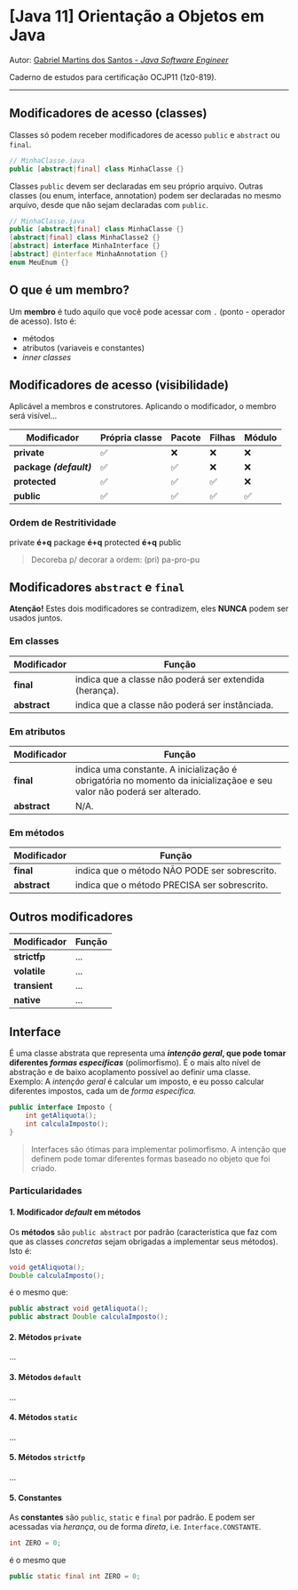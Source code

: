 # [Java 11] Orientação a Objetos em Java
Autor: [Gabriel Martins dos Santos - *Java Software Engineer*](https://linkedin.com/in/martinsgms)

Caderno de estudos para certificação OCJP11 (1z0-819).

---

## Modificadores de acesso (classes)
Classes só podem receber modificadores de acesso `public` e `abstract` ou `final`.
````Java
// MinhaClasse.java
public [abstract|final] class MinhaClasse {}
````
Classes `public` devem ser declaradas em seu próprio arquivo. Outras classes (ou enum, interface, annotation) podem ser declaradas no mesmo arquivo, desde que não sejam declaradas com `public`.
````Java
// MinhaClasse.java
public [abstract|final] class MinhaClasse {}
[abstract|final] class MinhaClasse2 {}
[abstract] interface MinhaInterface {}
[abstract] @interface MinhaAnnotation {}
enum MeuEnum {}
````
## O que é um membro?
Um **membro** é tudo aquilo que você pode acessar com `.` (ponto - operador de acesso). Isto é: 
- métodos
- atributos (variaveis e constantes)
- *inner classes*

## Modificadores de acesso (visibilidade)
Aplicável a membros e construtores. Aplicando o modificador, o membro será visível...

| Modificador  | Própria classe | Pacote | Filhas | Módulo
|-------|-------|-------|-------|-------|
**private** | :white_check_mark: | :x: | :x: | :x:
**package *(default)*** | :white_check_mark: | :white_check_mark: | :x: | :x:
**protected** | :white_check_mark: | :white_check_mark: | :white_check_mark: | :x:
**public** | :white_check_mark: | :white_check_mark: | :white_check_mark: | :white_check_mark:

### Ordem de Restritividade
private **é+q** package **é+q** protected **é+q** public

> Decoreba p/ decorar a ordem: (pri) pa-pro-pu

## Modificadores `abstract` e `final`
**Atenção!** Estes dois modificadores se contradizem, eles **NUNCA** podem ser usados juntos.

### Em classes

| Modificador  | Função |
|-------|-------|
**final** | indica que a classe não poderá ser extendida (herança).  
**abstract** | indica que a classe não poderá ser instânciada.

### Em atributos

| Modificador  | Função |
|-------|-------|
**final** | indica uma constante. A inicialização é obrigatória no momento da inicializaçãoe e seu valor não poderá ser alterado. 
**abstract** | N/A.

### Em métodos
| Modificador  | Função |
|-------|-------|
**final** | indica que o método NÃO PODE ser sobrescrito.  
**abstract** | indica que o método PRECISA ser sobrescrito.

## Outros modificadores
| Modificador  | Função |
|-------|-------|
**strictfp**  | ...
**volatile**  | ...
**transient**  | ...
**native**  | ...

## Interface
É uma classe abstrata que 
representa uma ***intenção geral*, que pode tomar diferentes *formas específicas*** (polimorfismo). É o mais alto nível de abstração e de baixo acoplamento possível ao definir uma classe.  
Exemplo: A *intenção geral* é calcular um imposto, e eu posso calcular diferentes impostos, cada um de *forma específica*.  


````Java
public interface Imposto {
    int getAliquota();
    int calculaImposto();
}
````

> Interfaces são ótimas para implementar polimorfismo. A intenção que definem pode tomar diferentes formas baseado no objeto que foi criado.

### Particularidades
#### 1. Modificador *default* em métodos
Os **métodos** são `public abstract` por padrão (caracteristica que faz com que as classes *concretas* sejam obrigadas a implementar seus métodos). Isto é:
````Java
void getAliquota();
Double calculaImposto();
````
é o mesmo que:
````Java
public abstract void getAliquota();
public abstract Double calculaImposto();
````
#### 2. Métodos `private`
...
#### 3. Métodos `default`  
...
#### 4. Métodos `static`  
...
#### 5. Métodos `strictfp`
...
#### 5. Constantes
As **constantes** são `public`, `static` e `final` por padrão. E podem ser acessadas via *herança*, ou de forma *direta*, i.e. `Interface.CONSTANTE`.
````Java
int ZERO = 0;
````
é o mesmo que 
````Java
public static final int ZERO = 0;
````